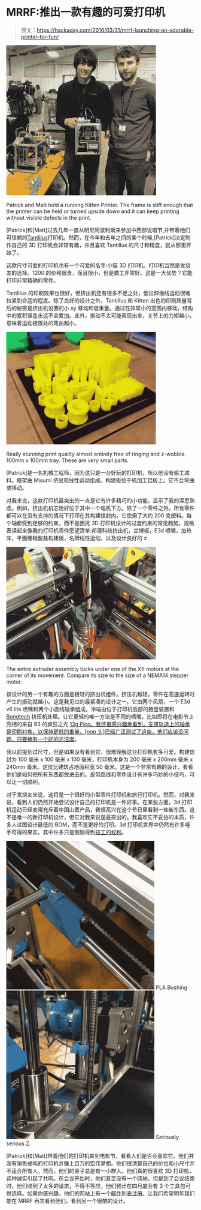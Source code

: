 # MRRF:推出一款有趣的可爱打印机

> 原文：<https://hackaday.com/2016/03/31/mrrf-launching-an-adorable-printer-for-fun/>

[![Patrick and Matt hold a running Kitten Printer. The frame is stiff enough that the printer can be held or turned upside down and it can keep printing.](img/d4c7961e68e16374216f09dcae482fec.png)](https://hackaday.com/wp-content/uploads/2016/03/squarepatrickandwhatevrr.jpg)

Patrick and Matt hold a running Kitten Printer. The frame is stiff enough that the printer can be held or turned upside down and it can keep printing without visible defects in the print.

[Patrick]和[Matt]过去几年一直从明尼阿波利斯来参加中西部说唱节,并带着他们可信赖的[Tantillus](http://reprap.org/wiki/Tantillus)打印机。然而，在今年和去年之间的某个时候,[Patrick]决定制作自己的 3D 打印机会非常有趣，并且喜欢 Tantillus 的尺寸和精度，就从那里开始了。

这款尺寸可爱的打印机也有一个可爱的名字:小猫 3D 打印机。打印机当然是发烧友的选择。1200 的价格很贵，而且很小，但是做工非常好。这是一大优势？它能打印非常精确的零件。

Tantillus 的印刷效果也很好，但挤出机还有很多不足之处，低拉伸渔线运动很难拉紧到合适的程度。除了良好的设计之外，Tantillus 和 Kitten 出色的印刷质量背后的秘密是挤出机设置的小 xy 移动和低重量。通过在非常小的范围内移动，结构中的累积误差永远不会累加。此外，振动不太可能表现出来，关节上的力矩越小，意味着运动极限处的弯曲越小。

[![Really stunning print quality almost entirely free of ringing and z-wobble. ](img/f8c10ba5e338319b6900b1e774a2691d.png)](https://hackaday.com/wp-content/uploads/2016/03/goodprintquality.jpg)

Really stunning print quality almost entirely free of ringing and z-wobble. 100mm x 100mm tray. These are very small parts.

[Patrick]是一名机械工程师，因为这只是一台好玩的打印机，所以他没有偷工减料。框架由 Misumi 挤出和线性运动组成。构建板位于机加工铝板上。它不会弯曲或移动。

对我来说，这款打印机最突出的一点是它有许多精巧的小功能，显示了我的深思熟虑。例如，挤出机机芯恰好位于其中一个电机下方。除了一个零件之外，所有零件都可以在没有支持的情况下打印在其构建信封内。它使用了大约 200 克塑料。每个轴都受到足够的约束，而不是困扰 3D 打印机设计的过度约束的常见趋势。规格表读起来像我的打印机零件愿望清单:邦德科技挤出机，兰博板，E3d 喷嘴，加热床，平面硼硅酸盐构建板，名牌线性运动，以及设计良好的 z

[![cleverdetails](img/649b960ab168d364f8cc1480156746f5.png)](https://hackaday.com/wp-content/uploads/2016/03/cleverdetails.jpg)

The entire extruder assembly tucks under one of the XY motors at the corner of its movement. Compare its size to the size of a NEMA14 stepper motor.

该设计的另一个有趣的方面是极轻的挤出机组件。挤压机越轻，零件在高速运转时产生的振动就越小。这是我见过的最紧凑的设计之一。它由两个风扇，一个 E3d v6 lite 喷嘴和两个小直线轴承组成。冷端由位于打印机后部的鲍登装置和 [Bondtech](http://www.bondtech.se/) 挤压机处理。让它更轻的唯一方法是不同的喷嘴，比如即将在电影节上亮相的来自 B3 的疯狂之光 [13g Pico。我还很感兴趣地看到，支撑轨道上的轴承是印刷衬套，以保持更低的重量。[nop 头]已经广泛测试了这些，他们](https://b3innovations.com/)[应该没问题，只要棒有一个好的光洁度](http://hydraraptor.blogspot.com/2012/01/bearings-bushings-and-bars.html)。

我以前提到过尺寸，但是如果没有看到它，很难理解这台打印机有多可爱。构建信封为 100 毫米 x 100 毫米 x 100 毫米，打印机本身为 200 毫米 x 200mm 毫米 x 240mm 毫米。这仅比建筑占地面积宽 50 毫米。这是一个非常有趣的设计，看看他们是如何把所有东西都放进去的。皮带路线和零件设计有许多巧妙的小技巧，可以让一切顺利。

对于发烧友来说，这将是一个很好的小型零件打印机和旅行打印机。然而，对我来说，看到人们仍然开始尝试设计自己的打印机是一件好事。在某些方面，3d 打印机运动已经变得充斥着中国山寨产品，我很高兴在这个节日里看到一些新东西。这不是唯一的新打印机设计，但它对我来说是最突出的。我喜欢它不妥协的本质，许多人试图设计最低的 BOM，而不是更好的打印。3d 打印机世界中仍然有许多唾手可得的果实，其中许多只是刚刚得到[技工的权利](http://hackaday.com/2016/03/07/its-time-the-software-guys-and-mechanical-guys-sat-down-and-had-a-talk/)。

 [![PLA Bushing](img/199b0fc41fc035f463c2e3137da07906.png "plabushings")](https://hackaday.com/2016/03/31/mrrf-launching-an-adorable-printer-for-fun/plabushings/) PLA Bushing [![Seriously serious Z.](img/c73f34cce5dcf3ecdfe29724281d6c62.png "seriousbusiness")](https://hackaday.com/2016/03/31/mrrf-launching-an-adorable-printer-for-fun/seriousbusiness/) Seriously serious Z.

[Patrick]和[Matt]带着他们的打印机来到电影节，看看人们是否会喜欢它。他们并没有销售成吨的打印机并赚上百万的宏伟梦想。他们很清楚自己的价位和小尺寸并不适合所有人。然而，他们的桌子总是有一小群人。他们真的很喜欢 3D 打印机，这种诚实引起了共鸣。在会议开始时，他们甚至没有一个网站，但是到了会议结束时，他们收到了太多的请求，不得不答应。他们预计在四月底会有 3 个工具包可供选择。如果你感兴趣，他们的网站上有一个[邮件列表注册](http://printerkitten.com)。让我们希望明年我们能在 MRRF 再次看到他们，看到另一个很酷的设计。